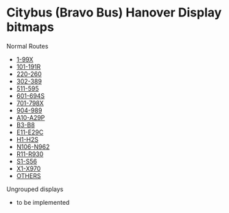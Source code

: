 # Citybus (Bravo Bus) Hanover Display bitmaps

Normal Routes
- [1-99X](index_1-99x.html)      
- [101-191R](index_101-191r.html)
- [220-260](index_220-260.html)  
- [302-389](index_302-389.html)  
- [511-595](index_511-595.html)  
- [601-694S](index_601-694s.html)
- [701-798X](index_701-798x.html)
- [904-989](index_904-989.html)  
- [A10-A29P](index_A10-A29p.html)
- [B3-B8](index_B3-B8.html)      
- [E11-E29C](index_E11-E29c.html)
- [H1-H2S](index_H1-H2s.html)    
- [N106-N962](index_N106-N962.html)
- [R11-R930](index_R11-R930.html)
- [S1-S56](index_S1-S56.html)
- [X1-X970](index_X1-X970.html)
- [OTHERS](index_Others.html)

Ungrouped displays
- to be implemented